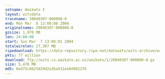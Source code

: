 ```yaml
---
setname: Waikato I
layout: witsdata
tracename: 20040307-000000-0
end: Mon Mar  8 13:00:00 2004
originalname: 20040307-000000-0
gzsize: 1,970 MB
len: 24:00:00
start: Sun Mar  7 13:00:01 2004
totalwirelen: 27,307 MB
ripedownload: https://data-repository.ripe.net/datasets/wits-archive/waikato/1/20040307-000000-0.gz
pkts: 77 million
download: ftp://wits.cs.waikato.ac.nz/waikato/1/20040307-000000-0.gz
size: 5,476 MB
md5: 6ed75c8625029d2a3ba931ee8d9922f6
---
```

